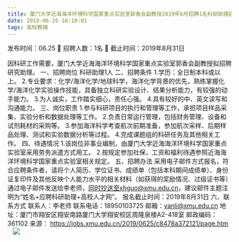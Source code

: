 ```yaml
---
title: 厦门大学近海海洋环境科学国家重点实验室郭香会副教授2019年6月招聘1名科研助理启事
date: 2019-06-26 16:10:01
tags: 高校教辅
---
```

发布时间：06.25   🌟   招聘人数：1名   🌈   截止时间：2019年8月31日
<!-- more -->
因科研工作需要，厦门大学近海海洋环境科学国家重点实验室郭香会副教授拟招聘研究助理。
一、招聘岗位
科研助理1人
二、招聘条件
1.学历：全日制本科或以上。
2.专业要求：化学/海洋化学/地球科学，海洋化学背景的优先，熟练掌握化学/海洋化学实验操作技能，具备独立科研实验设计、结果分析能力，有较强的动手能力。
3.为人诚实，工作踏实细心，责任心强。
4.具有较好的中、英文读写和沟通能力。
三、岗位职责
1.参与科研项目的执行和管理等工作，承担项目样品采集、实验分析和数据处理等工作。
2.负责日常运行管理，包括财务管理、设备和试剂耗材的采购等。
3.参加海洋科学考查航次前期准备，参加航次采样、后期样品处理、测试和实验数据分析等过程。
4.完成课题组的科研任务及其他相关工作。
四、待遇情况
1.该岗位非事业编制，由厦门大学近海海洋环境科学国家重点实验室采用劳务派遣方式用工。
2.按规定参加社保，工资和福利待遇参照近海海洋环境科学国家重点实验室相关规定。
五、招聘办法
采用电子邮件方式报名，符合应聘条件者，请将个人简历、学位证书、成绩单（包括本科期间成绩单）、身份证复印件及其他反映个人能力水平的相关材料（如获得的奖励情况、过级证书等）通过电子邮件发送给李老师，同时抄送至xhguo@xmu.edu.cn，建议邮件主题注明为“姓名+应聘科研助理+高校人才网”。
报名截止时间：2019年8月31日
六、联系方式
联系人：李老师
联系电话：18950103725
邮箱：yanli@xmu.edu.cn
地址：厦门市翔安区翔安南路厦门大学翔安校区周隆泉楼A2-418室
邮政编码：361102
来源：
https://jobs.xmu.edu.cn/2019/0625/c8478a372121/page.htm
 
 ![](https://cdn.weiweiblog.cn/20181015134814.png)